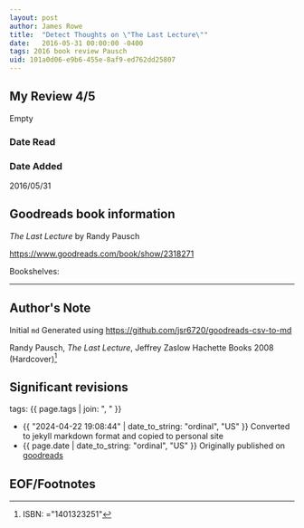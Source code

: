 ```yaml
---
layout: post
author: James Rowe
title:  "Detect Thoughts on \"The Last Lecture\""
date:   2016-05-31 00:00:00 -0400
tags: 2016 book review Pausch 
uid: 101a0d06-e9b6-455e-8af9-ed762dd25807
---
```




## My Review 4/5

Empty

### Date Read


### Date Added
2016/05/31

## Goodreads book information

*The Last Lecture* by Randy Pausch

https://www.goodreads.com/book/show/2318271

Bookshelves: 

---

## Author's Note

Initial `md` Generated using https://github.com/jsr6720/goodreads-csv-to-md

Randy Pausch, *The Last Lecture*, Jeffrey Zaslow Hachette Books 2008 (Hardcover)[^1]

## Significant revisions

tags: {{ page.tags | join: ", " }} <!-- todo move this somewhere -->

- {{ "2024-04-22 19:08:44" | date_to_string: "ordinal", "US" }} Converted to jekyll markdown format and copied to personal site
- {{ page.date | date_to_string: "ordinal", "US" }} Originally published on [goodreads](https://www.goodreads.com)

## EOF/Footnotes

[^1]: ISBN: ="1401323251"